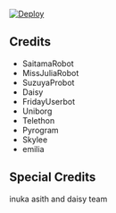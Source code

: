 


[![Deploy](https://www.herokucdn.com/deploy/button.svg)](https://heroku.com/deploy?template=https://github.com/omiragk/Daisy-X.git)





## Credits

 - SaitamaRobot
 - MissJuliaRobot
 - SuzuyaProbot
 - Daisy
 - FridayUserbot
 - Uniborg
 - Telethon
 - Pyrogram
 - Skylee
 - emilia




## Special Credits
inuka asith and daisy team
